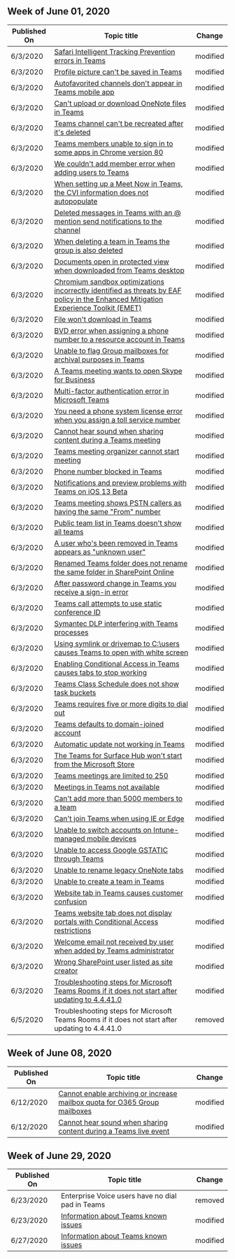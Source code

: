 ﻿<!-- This file is generated automatically each week. Changes made to this file will be overwritten.-->



## Week of June 01, 2020


| Published On |Topic title | Change |
|------|------------|--------|
| 6/3/2020 | [Safari Intelligent Tracking Prevention errors in Teams](/microsoftteams/troubleshoot/known-issues/cant-prevent-users-from-changing-profile-picture) | modified |
| 6/3/2020 | [Profile picture can't be saved in Teams](/microsoftteams/troubleshoot/known-issues/cant-save-profile-picture) | modified |
| 6/3/2020 | [Autofavorited channels don't appear in Teams mobile app](/microsoftteams/troubleshoot/known-issues/cant-see-auto-favorited-channels-in-mobile) | modified |
| 6/3/2020 | [Can't upload or download OneNote files in Teams](/microsoftteams/troubleshoot/known-issues/cant-upload-download-onenote-file) | modified |
| 6/3/2020 | [Teams channel can't be recreated after it's deleted](/microsoftteams/troubleshoot/known-issues/channel-cannot-be-recreated-after-deletion) | modified |
| 6/3/2020 | [Teams members unable to sign in to some apps in Chrome version 80](/microsoftteams/troubleshoot/known-issues/chrome-80-users-unable-to-sign-in-on-teams) | modified |
| 6/3/2020 | [We couldn't add member error when adding users to Teams](/microsoftteams/troubleshoot/known-issues/couldnt-add-member-error) | modified |
| 6/3/2020 | [When setting up a Meet Now in Teams, the CVI information does not autopopulate](/microsoftteams/troubleshoot/known-issues/cvi-info-does-not-populate-in-meet-now) | modified |
| 6/3/2020 | [Deleted messages in Teams with an @ mention send notifications to the channel](/microsoftteams/troubleshoot/known-issues/deleted-messages-send-notifications-with-link) | modified |
| 6/3/2020 | [When deleting a team in Teams the group is also deleted](/microsoftteams/troubleshoot/known-issues/deleting-team-also-deletes-group) | modified |
| 6/3/2020 | [Documents open in protected view when downloaded from Teams desktop](/microsoftteams/troubleshoot/known-issues/download-documents-open-in-protected-view) | modified |
| 6/3/2020 | [Chromium sandbox optimizations incorrectly identified as threats by EAF policy in the Enhanced Mitigation Experience Toolkit (EMET)](/microsoftteams/troubleshoot/known-issues/eaf-in-emet-ids-chrome-optimizations-as-threats) | modified |
| 6/3/2020 | [File won't download in Teams](/microsoftteams/troubleshoot/known-issues/file-download-failure-teams) | modified |
| 6/3/2020 | [BVD error when assigning a phone number to a resource account in Teams](/microsoftteams/troubleshoot/known-issues/following-application-instance-not-present-error) | modified |
| 6/3/2020 | [Unable to flag Group mailboxes for archival purposes in Teams](/microsoftteams/troubleshoot/known-issues/group-mailboxes-will-not-enable-archive) | modified |
| 6/3/2020 | [A Teams meeting wants to open Skype for Business](/microsoftteams/troubleshoot/known-issues/meeting-requires-skype-instead-of-teams) | modified |
| 6/3/2020 | [Multi-factor authentication error in Microsoft Teams](/microsoftteams/troubleshoot/known-issues/modern-authentication-failure-teams) | modified |
| 6/3/2020 | [You need a phone system license error when you assign a toll service number](/microsoftteams/troubleshoot/known-issues/need-a-license-error-when-assigning-a-number) | modified |
| 6/3/2020 | [Cannot hear sound when sharing content during a Teams meeting](/microsoftteams/troubleshoot/known-issues/no-audio-when-sharing-content-in-meeting) | modified |
| 6/3/2020 | [Teams meeting organizer cannot start meeting](/microsoftteams/troubleshoot/known-issues/organizer-cant-start-teams-meeting) | modified |
| 6/3/2020 | [Phone number blocked in Teams](/microsoftteams/troubleshoot/known-issues/phone-number-blocked-in-teams) | modified |
| 6/3/2020 | [Notifications and preview problems with Teams on iOS 13 Beta](/microsoftteams/troubleshoot/known-issues/problems-using-teams-on-ios-13-beta) | modified |
| 6/3/2020 | [Teams meeting shows PSTN callers as having the same "From" number](/microsoftteams/troubleshoot/known-issues/pstn-callers-shown-with-same-call-in-number) | modified |
| 6/3/2020 | [Public team list in Teams doesn't show all teams](/microsoftteams/troubleshoot/known-issues/public-team-list-doesnt-display-all) | modified |
| 6/3/2020 | [A user who's been removed in Teams appears as "unknown user"](/microsoftteams/troubleshoot/known-issues/removed-user-appears-as-unknown) | modified |
| 6/3/2020 | [Renamed Teams folder does not rename the same folder in SharePoint Online](/microsoftteams/troubleshoot/known-issues/renaming-channel-does-not-rename-folder-sharepoint) | modified |
| 6/3/2020 | [After password change in Teams you receive a sign-in error](/microsoftteams/troubleshoot/known-issues/sign-in-error-after-password-change) | modified |
| 6/3/2020 | [Teams call attempts to use static conference ID](/microsoftteams/troubleshoot/known-issues/static-conference-id-not-supported) | modified |
| 6/3/2020 | [Symantec DLP interfering with Teams processes](/microsoftteams/troubleshoot/known-issues/symantec-dlp-interferes-with-teams) | modified |
| 6/3/2020 | [Using symlink or drivemap to C:\users causes Teams to open with white screen](/microsoftteams/troubleshoot/known-issues/symlink-or-drivemap-causes-white-screen) | modified |
| 6/3/2020 | [Enabling Conditional Access in Teams causes tabs to stop working](/microsoftteams/troubleshoot/known-issues/tabs-dont-work-after-enabling-conditional-access) | modified |
| 6/3/2020 | [Teams Class Schedule does not show task buckets](/microsoftteams/troubleshoot/known-issues/task-buckets-do-not-appear-in-planner) | modified |
| 6/3/2020 | [Teams requires five or more digits to dial out](/microsoftteams/troubleshoot/known-issues/teams-call-requires-five-or-more-digits) | modified |
| 6/3/2020 | [Teams defaults to domain-joined account](/microsoftteams/troubleshoot/known-issues/teams-defaults-to-domain-joined-account) | modified |
| 6/3/2020 | [Automatic update not working in Teams](/microsoftteams/troubleshoot/known-issues/teams-doesnt-automatically-update) | modified |
| 6/3/2020 | [The Teams for Surface Hub won't start from the Microsoft Store](/microsoftteams/troubleshoot/known-issues/teams-for-surface-hub-wont-start-from-store) | modified |
| 6/3/2020 | [Teams meetings are limited to 250](/microsoftteams/troubleshoot/known-issues/teams-meetings-capped-at-250) | modified |
| 6/3/2020 | [Meetings in Teams not available](/microsoftteams/troubleshoot/known-issues/teams-meetings-not-available) | modified |
| 6/3/2020 | [Can't add more than 5000 members to a team](/microsoftteams/troubleshoot/known-issues/teams-member-max-5000) | modified |
| 6/3/2020 | [Can't join Teams when using IE or Edge](/microsoftteams/troubleshoot/known-issues/teams-stops-working-when-joining-from-edge) | modified |
| 6/3/2020 | [Unable to switch accounts on Intune-managed mobile devices](/microsoftteams/troubleshoot/known-issues/teams-users-cant-switch-accounts-intune-mobile) | modified |
| 6/3/2020 | [Unable to access Google GSTATIC through Teams](/microsoftteams/troubleshoot/known-issues/unable-to-access-gstatic-in-teams) | modified |
| 6/3/2020 | [Unable to rename legacy OneNote tabs](/microsoftteams/troubleshoot/known-issues/unable-to-rename-legacy-onenote-tabs) | modified |
| 6/3/2020 | [Unable to create a team in Teams](/microsoftteams/troubleshoot/known-issues/users-cant-create-team) | modified |
| 6/3/2020 | [Website tab in Teams causes customer confusion](/microsoftteams/troubleshoot/known-issues/website-tabs-cause-confusion-teams) | modified |
| 6/3/2020 | [Teams website tab does not display portals with Conditional Access restrictions](/microsoftteams/troubleshoot/known-issues/websites-with-conditional-access-dont-display) | modified |
| 6/3/2020 | [Welcome email not received by user when added by Teams administrator](/microsoftteams/troubleshoot/known-issues/welcome-email-not-received-in-teams) | modified |
| 6/3/2020 | [Wrong SharePoint user listed as site creator](/microsoftteams/troubleshoot/known-issues/wrong-teams-user-listed-as-site-creator) | modified |
| 6/3/2020 | [Troubleshooting steps for Microsoft Teams Rooms if it does not start after updating to 4.4.41.0](/microsoftteams/troubleshoot/teams-administration/teams-rooms-app-wont-start-after-update) | modified |
| 6/5/2020 | Troubleshooting steps for Microsoft Teams Rooms if it does not start after updating to 4.4.41.0 | removed |


## Week of June 08, 2020


| Published On |Topic title | Change |
|------|------------|--------|
| 6/12/2020 | [Cannot enable archiving or increase mailbox quota for O365 Group mailboxes](/microsoftteams/troubleshoot/known-issues/group-mailboxes-will-not-enable-archive) | modified |
| 6/12/2020 | [Cannot hear sound when sharing content during a Teams live event](/microsoftteams/troubleshoot/known-issues/no-audio-when-sharing-content-in-meeting) | modified |


## Week of June 29, 2020


| Published On |Topic title | Change |
|------|------------|--------|
| 6/23/2020 | Enterprise Voice users have no dial pad in Teams | removed |
| 6/23/2020 | [Information about Teams known issues](/microsoftteams/troubleshoot/teams) | modified |
| 6/27/2020 | [Information about Teams known issues](/microsoftteams/troubleshoot/teams) | modified |
